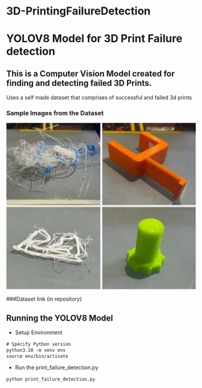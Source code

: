 
# 3D-PrintingFailureDetection

# YOLOV8 Model for 3D Print Failure detection
## This is a Computer Vision Model created for finding and detecting failed 3D Prints.
Uses a self made dataset that comprises of successful and failed 3d prints
### Sample Images from the Dataset
![Sample of Image used in the dataset](https://github.com/Abhi3886/3D-PrintingFailureDetection/blob/main/training_results/sample_images_dataset/sample_image.png)


###Dataset link (in repository)
## Running the YOLOV8 Model
- Setup Environment
```
# Specify Python version
python3.10 -m venv env
source env/bin/activate
```
- Run the print_failure_detection.py
```
python print_failure_detection.py
```
